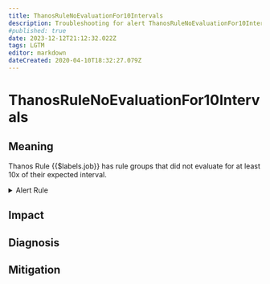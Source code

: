```yaml
---
title: ThanosRuleNoEvaluationFor10Intervals
description: Troubleshooting for alert ThanosRuleNoEvaluationFor10Intervals
#published: true
date: 2023-12-12T21:12:32.022Z
tags: LGTM
editor: markdown
dateCreated: 2020-04-10T18:32:27.079Z
---
```


# ThanosRuleNoEvaluationFor10Intervals

## Meaning
[//]: # "Short paragraph that explains what the alert means"
Thanos Rule {{$labels.job}} has rule groups that did not evaluate for at least 10x of their expected interval.

<details>
  <summary>Alert Rule</summary>

  ```yaml
alert: ThanosRuleNoEvaluationFor10Intervals
expr: time() -  max by (job, instance, group) (prometheus_rule_group_last_evaluation_timestamp_seconds{job=~".*thanos-rule.*"})>10 * max by (job, instance, group) (prometheus_rule_group_interval_seconds{job=~".*thanos-rule.*"})
for: 5m
labels:
    severity: info
annotations:
    summary: Thanos Rule No Evaluation For10 Intervals (instance {{ $labels.instance }})
    description: |-
        Thanos Rule {{$labels.job}} has rule groups that did not evaluate for at least 10x of their expected interval.
          VALUE = {{ $value }}
          LABELS = {{ $labels }}
    runbook: https://github.com/srerun/prometheus-alerts/content/runbooks/ThanosRuleNoEvaluationFor10Intervals

  ```
</details>


## Impact
[//]: # "What could / will happen if the alert is not addressed"



## Diagnosis
[//]: # "Steps to take to identify the cause of the problem"



## Mitigation
[//]: # "The steps necessary to resolve the alert"
